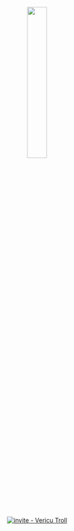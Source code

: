 <p align="center">
  <img src="https://i.imgur.com/jZnv4Y4.png" width="30%" />
</p>

<div align="center">
</div>
<div align="center">
<a href="https://discord.com/api/oauth2/authorize?client_id=995901001246724126&permissions=518855712065&scope=bot%20applications.commands" title="Invite Vericu Troll"><img src="https://img.shields.io/badge/invite-Vericu%20Troll-blue" alt="invite - Vericu Troll"></a>

</div>
